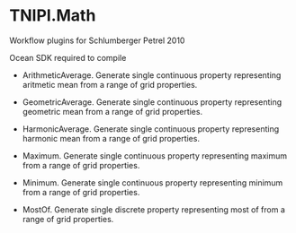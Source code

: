 # TNIPI.Math
 
Workflow plugins for Schlumberger Petrel 2010

Ocean SDK required to compile

- ArithmeticAverage. Generate single continuous property representing aritmetic mean from a range of grid properties.

- GeometricAverage. Generate single continuous property representing geometric mean from a range of grid properties.

- HarmonicAverage. Generate single continuous property representing harmonic mean from a range of grid properties.

- Maximum. Generate single continuous property representing maximum from a range of grid properties.

- Minimum. Generate single continuous property representing minimum from a range of grid properties.

- MostOf. Generate single discrete property representing most of from a range of grid properties.
